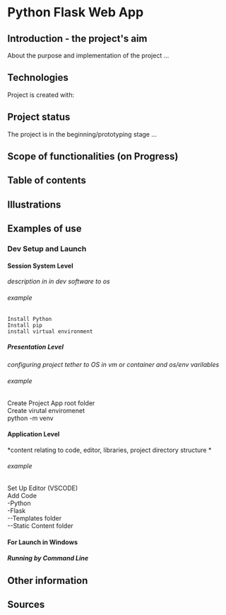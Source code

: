 # Python Flask Web App  
## Introduction - the project's aim  
About the purpose and implementation of the project ...

## Technologies
Project is created with:   

## Project status
The project is in the beginning/prototyping stage ...  

## Scope of functionalities (on Progress)  

## Table of contents  

## Illustrations   

## Examples of use   


### Dev Setup and Launch

#### Session System Level 
*description in in dev software to os* 

###### example
    Install Python  
    Install pip  
    install virtual environment  
##### Presentation Level     
*configuring project tether to OS in vm or container and os/env varilables* 
###### example
Create Project App root folder  
Create virutal enviromenet   
    python -m venv <env> 

 
#### Application Level  
*content relating to code, editor, libraries, project directory structure *  
###### example
Set Up Editor (VSCODE)  
Add Code  
-Python  
-Flask  
--Templates folder   
--Static Content folder  


#### For Launch in Windows
  

##### Running by Command Line 



## Other information


## Sources






